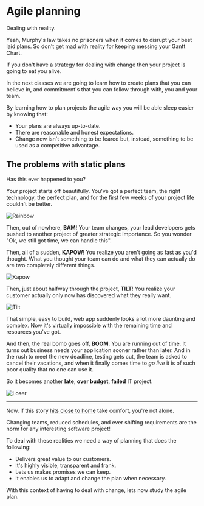 # Agile planning
Dealing with reality.

Yeah, Murphy's law takes no prisoners when it comes to disrupt your best laid plans. So don't get mad with reality for keeping messing your Gantt Chart.

If you don't have a strategy for dealing with change then your project is going to eat you alive.

In the next classes we are going to learn how to create plans that you can believe in, and commitment's that you can follow through with, you and your team.

By learning how to plan projects the agile way you will be able sleep easier by knowing that:

* Your plans are always up-to-date.
* There are reasonable and honest expectations.
* Change now isn't something to be feared but, instead, something to be used as a competitive advantage.

## The problems with static plans
Has this ever happened to you?

Your project starts off beautifully. You've got a perfect team, the right technology, the perfect plan, and for the first few weeks of your project life couldn't be better.

![Rainbow](https://media2.giphy.com/media/3o7btMotAhVnUOz2Mg/giphy.gif)

Then, out of nowhere, __BAM__! Your team changes, your lead developers gets pushed to another project of greater strategic importance. So you wonder "Ok, we still got time, we can handle this".

Then, all of a sudden, __KAPOW__! You realize you aren't going as fast as you'd thought. What you thought your team can do and what they can actually do are two completely different things.

![Kapow](https://media2.giphy.com/media/OQoi8DNBapNCg/source.gif)

Then, just about halfway through the project, __TILT__! You realize your customer actually only now has discovered what they really want.

![Tilt](https://media0.giphy.com/media/S8VzNsb9JGdb2/source.gif)

That simple, easy to build, web app suddenly looks a lot more daunting and complex. Now it's virtually impossible with the remaining time and resources you've got.

And then, the real bomb goes off, __BOOM__. You are running out of time. It turns out business needs your application sooner rather than later. And in the rush to meet the new deadline, testing gets cut, the team is asked to cancel their vacations, and when it finally comes time to *go live* it is of such poor quality that no one can use it.

So it becomes another __late__, __over budget__, __failed__ IT project.

![Loser](https://media1.giphy.com/media/TGMBfijgHh5FzsR1fT/giphy.gif)

- - - -

Now, if this story [hits close to home](https://english.stackexchange.com/questions/64224/close-to-home-quite-accurate#answer-64240) take comfort, you're not alone.

Changing teams, reduced schedules, and ever shifting requirements are the norm for any interesting software project!

To deal with these realities we need a way of planning that does the following:

* Delivers great value to our customers.
* It's highly visible, transparent and frank.
* Lets us makes promises we can keep.
* It enables us to adapt and change the plan when necessary.

With this context of having to deal with change, lets now study the agile plan.
